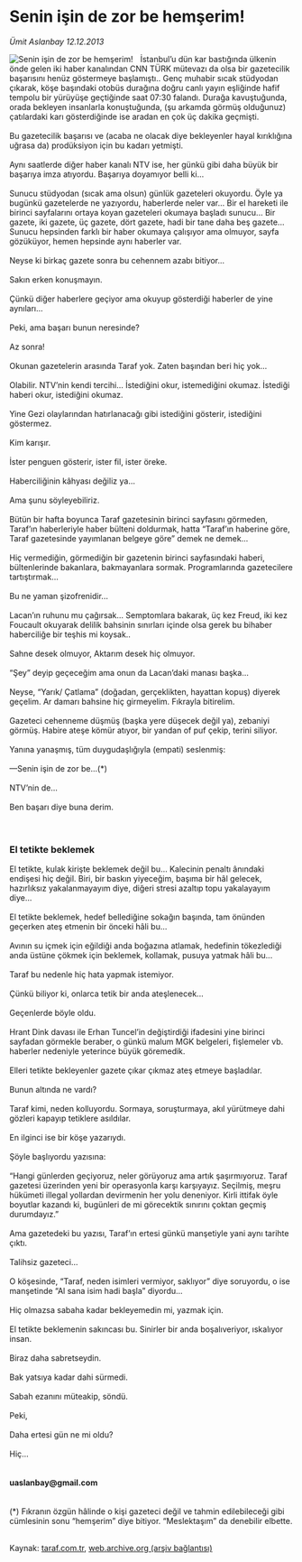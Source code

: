 # Senin işin de zor be hemşerim!

*Ümit Aslanbay 12.12.2013*

<div class="yazi"><img align="left" alt="Senin işin de zor be hemşerim!" border="0" src="http://www.taraf.com.tr/fotoraflar/makaleler/senin-isin-de-zor-be-hemserim_8129_orijinal.jpg" style="border-right-width:10px; border-color:#FFFFFF"/>İstanbul’u dün kar bastığında ülkenin önde gelen iki haber kanalından CNN TÜRK mütevazı da olsa bir gazetecilik başarısını henüz göstermeye başlamıştı.. Genç muhabir sıcak stüdyodan çıkarak, köşe başındaki otobüs durağına doğru canlı yayın eşliğinde hafif tempolu bir yürüyüşe geçtiğinde saat 07:30 falandı. Durağa kavuştuğunda, orada bekleyen insanlarla konuştuğunda, (şu arkamda görmüş olduğunuz) çatılardaki karı gösterdiğinde ise aradan en çok üç dakika geçmişti.<br/><br/>Bu gazetecilik başarısı ve (acaba ne olacak diye bekleyenler hayal kırıklığına uğrasa da) prodüksiyon için bu kadarı yetmişti.<br/><br/>Aynı saatlerde diğer haber kanalı NTV ise, her günkü gibi daha büyük bir başarıya imza atıyordu. Başarıya doyamıyor belli ki...<br/><br/>Sunucu stüdyodan (sıcak ama olsun) günlük gazeteleri okuyordu. Öyle ya bugünkü gazetelerde ne yazıyordu, haberlerde neler var... Bir el hareketi ile birinci sayfalarını ortaya koyan gazeteleri okumaya başladı sunucu... Bir gazete, iki gazete, üç gazete, dört gazete, hadi bir tane daha beş gazete... Sunucu hepsinden farklı bir haber okumaya çalışıyor ama olmuyor, sayfa gözüküyor, hemen hepsinde aynı haberler var.<br/><br/>Neyse ki birkaç gazete sonra bu cehennem azabı bitiyor...<br/><br/>Sakın erken konuşmayın.<br/><br/>Çünkü diğer haberlere geçiyor ama okuyup gösterdiği haberler de yine aynıları...<br/><br/>Peki, ama başarı bunun neresinde?<br/><br/>Az sonra!<br/><br/>Okunan gazetelerin arasında Taraf yok. Zaten başından beri hiç yok...<br/><br/>Olabilir. NTV’nin kendi tercihi... İstediğini okur, istemediğini okumaz. İstediği haberi okur, istediğini okumaz.<br/><br/>Yine Gezi olaylarından hatırlanacağı gibi istediğini gösterir, istediğini göstermez.<br/><br/>Kim karışır.<br/><br/>İster penguen gösterir, ister fil, ister öreke.<br/><br/>Haberciliğinin kâhyası değiliz ya...<br/><br/>Ama şunu söyleyebiliriz.<br/><br/>Bütün bir hafta boyunca Taraf gazetesinin birinci sayfasını görmeden, Taraf’ın haberleriyle haber bülteni doldurmak, hatta “Taraf’ın haberine göre, Taraf gazetesinde yayımlanan belgeye göre” demek ne demek...<br/><br/>Hiç vermediğin, görmediğin bir gazetenin birinci sayfasındaki haberi, bültenlerinde bakanlara, bakmayanlara sormak. Programlarında gazetecilere tartıştırmak...<br/><br/>Bu ne yaman şizofrenidir...<br/><br/>Lacan’ın ruhunu mu çağırsak... Semptomlara bakarak, üç kez Freud, iki kez Foucault okuyarak delilik bahsinin sınırları içinde olsa gerek bu bihaber haberciliğe bir teşhis mi koysak..<br/><br/>Sahne desek olmuyor, Aktarım desek hiç olmuyor.<br/><br/>“Şey” deyip geçeceğim ama onun da Lacan’daki manası başka...<br/><br/>Neyse, “Yarık/ Çatlama” (doğadan, gerçeklikten, hayattan kopuş) diyerek geçelim. Ar damarı bahsine hiç girmeyelim. Fıkrayla bitirelim.<br/><br/>Gazeteci cehenneme düşmüş (başka yere düşecek değil ya), zebaniyi görmüş. Habire ateşe kömür atıyor, bir yandan of puf çekip, terini siliyor.<br/><br/>Yanına yanaşmış, tüm duygudaşlığıyla (empati) seslenmiş:<br/><br/>—Senin işin de zor be...(*)<br/><br/>NTV’nin de...<br/><br/>Ben başarı diye buna derim.<br/><br/><br/><h3>El tetikte beklemek</h3>El tetikte, kulak kirişte beklemek değil bu... Kalecinin penaltı ânındaki endişesi hiç değil. Biri, bir baskın yiyeceğim, başıma bir hâl gelecek, hazırlıksız yakalanmayayım diye, diğeri stresi azaltıp topu yakalayayım diye...<br/><br/>El tetikte beklemek, hedef bellediğine sokağın başında, tam önünden geçerken ateş etmenin bir önceki hâli bu...<br/><br/>Avının su içmek için eğildiği anda boğazına atlamak, hedefinin tökezlediği anda üstüne çökmek için beklemek, kollamak, pusuya yatmak hâli bu...<br/><br/>Taraf bu nedenle hiç hata yapmak istemiyor.<br/><br/>Çünkü biliyor ki, onlarca tetik bir anda ateşlenecek...<br/><br/>Geçenlerde böyle oldu.<br/><br/>Hrant Dink davası ile Erhan Tuncel’in değiştirdiği ifadesini yine birinci sayfadan görmekle beraber, o günkü malum MGK belgeleri, fişlemeler vb. haberler nedeniyle yeterince büyük göremedik.<br/><br/>Elleri tetikte bekleyenler gazete çıkar çıkmaz ateş etmeye başladılar.<br/><br/>Bunun altında ne vardı?<br/><br/>Taraf kimi, neden kolluyordu. Sormaya, soruşturmaya, akıl yürütmeye dahi gözleri kapayıp tetiklere asıldılar.<br/><br/>En ilginci ise bir köşe yazarıydı.<br/><br/>Şöyle başlıyordu yazısına:<br/><br/>“Hangi günlerden geçiyoruz, neler görüyoruz ama artık şaşırmıyoruz. Taraf gazetesi üzerinden yeni bir operasyonla karşı karşıyayız. Seçilmiş, meşru hükümeti illegal yollardan devirmenin her yolu deneniyor. Kirli ittifak öyle boyutlar kazandı ki, bugünleri de mi görecektik sınırını çoktan geçmiş durumdayız.”<br/><br/>Ama gazetedeki bu yazısı, Taraf’ın ertesi günkü manşetiyle yani aynı tarihte çıktı.<br/><br/>Talihsiz gazeteci...<br/><br/>O köşesinde, “Taraf, neden isimleri vermiyor, saklıyor” diye soruyordu, o ise manşetinde “Al sana isim hadi başla” diyordu...<br/><br/>Hiç olmazsa sabaha kadar bekleyemedin mi, yazmak için.<br/><br/>El tetikte beklemenin sakıncası bu. Sinirler bir anda boşalıveriyor, ıskalıyor insan.<br/><br/>Biraz daha sabretseydin.<br/><br/>Bak yatsıya kadar dahi sürmedi.<br/><br/>Sabah ezanını müteakip, söndü.<br/><br/>Peki,<br/><br/>Daha ertesi gün ne mi oldu?<br/><br/>Hiç...<br/><br/><b><br/>uaslanbay@gmail.com</b><br/><br/><br/>(*) Fıkranın özgün hâlinde o kişi gazeteci değil ve tahmin edilebileceği gibi cümlesinin sonu “hemşerim” diye bitiyor. “Meslektaşım” da denebilir elbette.<br/><br/>
</div>

Kaynak: [taraf.com.tr](http://www.taraf.com.tr:80/umit-aslanbay/makale-senin-isin-de-zor-be-hemserim.htm), [web.archive.org (arşiv bağlantısı)](http://web.archive.org/web/20131213221248/http://www.taraf.com.tr:80/umit-aslanbay/makale-senin-isin-de-zor-be-hemserim.htm)

